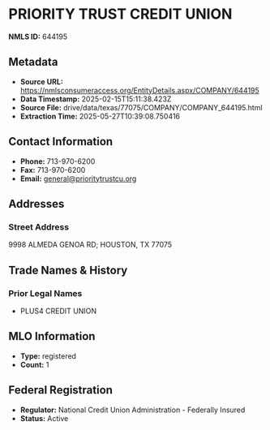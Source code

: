 # PRIORITY TRUST CREDIT UNION

**NMLS ID:** 644195

## Metadata
- **Source URL:** https://nmlsconsumeraccess.org/EntityDetails.aspx/COMPANY/644195
- **Data Timestamp:** 2025-02-15T15:11:38.423Z
- **Source File:** drive/data/texas/77075/COMPANY/COMPANY_644195.html
- **Extraction Time:** 2025-05-27T10:39:08.750416

## Contact Information
- **Phone:** 713-970-6200
- **Fax:** 713-970-6200
- **Email:** general@prioritytrustcu.org

## Addresses
### Street Address
9998 ALMEDA GENOA RD; HOUSTON, TX 77075

## Trade Names & History
### Prior Legal Names
- PLUS4 CREDIT UNION

## MLO Information
- **Type:** registered
- **Count:** 1

## Federal Registration
- **Regulator:** National Credit Union Administration - Federally Insured
- **Status:** Active
